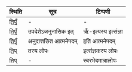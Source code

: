 | स्थिति | सूत्र | टिप्पणी |
| ----- | ------- | ------ |
| ति॒पृँ॒ | - | - |
| ति॒पृँ॒ | उपदेशेऽजनुनासिक इत् | ऋँ-इत्यस्य इत्संज्ञा |
| ति॒पृँ॒ | अनुदात्तङित आत्मनेपदम् | इति आत्मनेपदम् |
| ति॒प् | तस्य लोपः | इत्संज्ञकस्य लोपः |
| तिप् | - | स्वरभेदमात्रालोपः |
